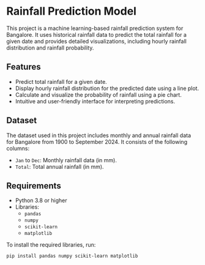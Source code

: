 # Rainfall Prediction Model

This project is a machine learning-based rainfall prediction system for Bangalore. It uses historical rainfall data to predict the total rainfall for a given date and provides detailed visualizations, including hourly rainfall distribution and rainfall probability.

## Features

- Predict total rainfall for a given date.
- Display hourly rainfall distribution for the predicted date using a line plot.
- Calculate and visualize the probability of rainfall using a pie chart.
- Intuitive and user-friendly interface for interpreting predictions.

## Dataset

The dataset used in this project includes monthly and annual rainfall data for Bangalore from 1900 to September 2024. It consists of the following columns:

- `Jan` to `Dec`: Monthly rainfall data (in mm).
- `Total`: Total annual rainfall (in mm).

## Requirements

- Python 3.8 or higher
- Libraries:
  - `pandas`
  - `numpy`
  - `scikit-learn`
  - `matplotlib`

To install the required libraries, run:

```bash
pip install pandas numpy scikit-learn matplotlib
